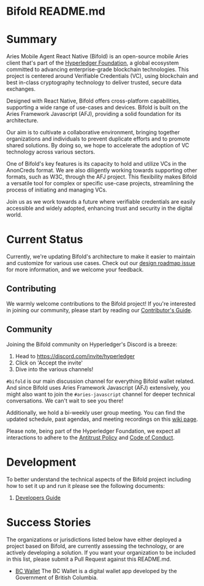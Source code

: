 # Bifold README.md

# Summary


Aries Mobile Agent React Native (Bifold) is an open-source mobile Aries client that's part of the [Hyperledger Foundation](https://www.hyperledger.org/), a global ecosystem committed to advancing enterprise-grade blockchain technologies. This project is centered around Verifiable Credentials (VC), using blockchain and best in-class cryptography technology to deliver trusted, secure data exchanges.


Designed with React Native, Bifold offers cross-platform capabilities, supporting a wide range of use-cases and devices. Bifold is built on the Aries Framework Javascript (AFJ), providing a solid foundation for its architecture.

Our aim is to cultivate a collaborative environment, bringing together organizations and individuals to prevent duplicate efforts and to promote shared solutions. By doing so, we hope to accelerate the adoption of VC technology across various sectors.

One of Bifold's key features is its capacity to hold and utilize VCs in the AnonCreds format. We are also diligently working towards supporting other formats, such as W3C, through the AFJ project. This flexibility makes Bifold a versatile tool for complex or specific use-case projects, streamlining the process of initiating and managing VCs.

Join us as we work towards a future where verifiable credentials are easily accessible and widely adopted, enhancing trust and security in the digital world.

# Current Status


Currently, we're updating Bifold's architecture to make it easier to maintain and customize for various use cases. Check out our [design roadmap issue](https://github.com/hyperledger/aries-mobile-agent-react-native/issues/754) for more information, and we welcome your feedback.

## Contributing

We warmly welcome contributions to the Bifold project! If you're interested in joining our community, please start by reading our [Contributor's Guide](./CONTRIBUTING).

## Community

Joining the Bifold community on Hyperledger's Discord is a breeze:

1. Head to https://discord.com/invite/hyperledger
2. Click on 'Accept the invite'
3. Dive into the various channels!

`#bifold` is our main discussion channel for everything Bifold wallet related. And since Bifold uses Aries Framework Javascript (AFJ) extensively, you might also want to join the `#aries-javascript` channel for deeper technical conversations. We can't wait to see you there!

Additionally, we hold a bi-weekly user group meeting. You can find the updated schedule, past agendas, and meeting recordings on this [wiki page](https://wiki.hyperledger.org/display/ARIES/Aries+Bifold+User+Group).

Please note, being part of the Hyperledger Foundation, we expect all interactions to adhere to the [Antitrust Policy](https://wiki.hyperledger.org/download/attachments/29034696/Antitrustnotice.png?version=1&modificationDate=1581695654000&api=v2) and [Code of Conduct](https://wiki.hyperledger.org/display/HYP/Hyperledger+Code+of+Conduct).

# Development

To better understand the technical aspects of the Bifold project including how to set it up and run it please see the following documents:

1. [Developers Guide](./DEVELOPER.md)

# Success Stories

The organizations or jurisdictions listed below have either deployed a project based on Bifold, are currently assessing the technology, or are actively developing a solution. If you want your organization to be included in this list, please submit a Pull Request against this README.md.

- [BC Wallet](https://apps.apple.com/us/app/bc-wallet/id1587380443)
  The BC Wallet is a digital wallet app developed by the Government of British Columbia.
